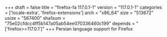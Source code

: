 +++
draft = false
title = "firefox-fa 117.0.1-1"
version = "117.0.1-1"
categories = ['locale-extra', 'firefox-extensions']
arch = "x86_64"
size = "513672"
usize = "567400"
sha1sum = "75e02cfdcc4ff5b147a05ab54ee070336460c199"
depends = "['firefox>=117.0.1']"
+++
Persian language support for Firefox